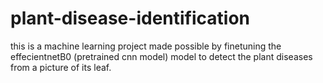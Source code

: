 # plant-disease-identification
this is a machine learning project made possible by finetuning the effecientnetB0 (pretrained cnn model) model to detect the plant diseases from a picture of its leaf.
